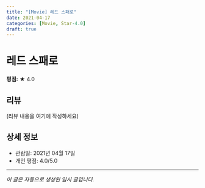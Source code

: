 ```yaml
---
title: "[Movie] 레드 스패로"
date: 2021-04-17
categories: [Movie, Star-4.0]
draft: true
---
```


# 레드 스패로

**평점:** ★ 4.0

## 리뷰

(리뷰 내용을 여기에 작성하세요)

## 상세 정보

- 관람일: 2021년 04월 17일
- 개인 평점: 4.0/5.0

---

*이 글은 자동으로 생성된 임시 글입니다.*
